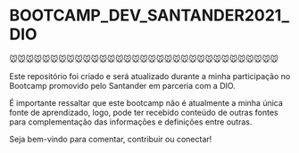 # BOOTCAMP_DEV_SANTANDER2021_DIO

:mouse::mouse::mouse::mouse::mouse::mouse::mouse::mouse::mouse::mouse::mouse::mouse::mouse::mouse::mouse::mouse::mouse::mouse::mouse::mouse::mouse::mouse::mouse::mouse::mouse::mouse::mouse::mouse::mouse::mouse::mouse::mouse::mouse:

Este repositório foi criado e será atualizado durante a minha participação no Bootcamp promovido pelo Santander em parceria com a DIO.

É importante ressaltar que este bootcamp não é atualmente a minha única fonte de aprendizado, logo, pode ter recebido conteúdo de outras fontes para complementação das informações e definições entre outras.

Seja bem-vindo para comentar, contribuir ou conectar!

